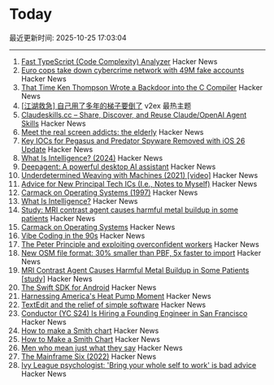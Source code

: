 # Today

最近更新时间: 2025-10-25 17:03:04

--- 
1. [Fast TypeScript (Code Complexity) Analyzer](https://ftaproject.dev/) Hacker News
2. [Euro cops take down cybercrime network with 49M fake accounts](https://www.itnews.com.au/news/euro-cops-take-down-cybercrime-network-with-49-million-fake-accounts-621174) Hacker News
3. [That Time Ken Thompson Wrote a Backdoor into the C Compiler](https://micahkepe.com/blog/thompson-trojan-horse/) Hacker News
4. [[江湖救急] 自己用了多年的梯子要倒了](https://www.v2ex.com/t/1168274) v2ex 最热主题
5. [Claudeskills.cc – Share, Discover, and Reuse Claude/OpenAI Agent Skills](https://claudeskills.cc) Hacker News
6. [Meet the real screen addicts: the elderly](https://www.economist.com/international/2025/10/23/meet-the-real-screen-addicts-the-elderly) Hacker News
7. [Key IOCs for Pegasus and Predator Spyware Removed with iOS 26 Update](https://iverify.io/blog/key-iocs-for-pegasus-and-predator-spyware-cleaned-with-ios-26-update) Hacker News
8. [What Is Intelligence? (2024)](https://whatisintelligence.antikythera.org/) Hacker News
9. [Deepagent: A powerful desktop AI assistant](https://deepagent.abacus.ai) Hacker News
10. [Underdetermined Weaving with Machines (2021) [video]](https://www.youtube.com/watch?v=on_sK8KoObo) Hacker News
11. [Advice for New Principal Tech ICs (I.e., Notes to Myself)](https://eugeneyan.com/writing/principal/) Hacker News
12. [Carmack on Operating Systems (1997)](https://rmitz.org/carmack.on.operating.systems.html) Hacker News
13. [What Is Intelligence?](https://mitpress.mit.edu/9780262049955/what-is-intelligence/) Hacker News
14. [Study: MRI contrast agent causes harmful metal buildup in some patients](https://www.ormanager.com/briefs/study-mri-contrast-agent-causes-harmful-metal-buildup-in-some-patients/) Hacker News
15. [Carmack on Operating Systems](https://rmitz.org/carmack.on.operating.systems.html) Hacker News
16. [Vibe Coding in the 90s](https://ssg.dev/vibe-coding-in-the-90s/) Hacker News
17. [The Peter Principle and exploiting overconfident workers](https://marginalrevolution.com/marginalrevolution/2025/10/the-peter-principle-and-exploiting-overconfident-workers.html) Hacker News
18. [New OSM file format: 30% smaller than PBF, 5x faster to import](https://community.openstreetmap.org/t/new-osm-file-format-30-smaller-than-pbf-5x-faster-to-import/137151) Hacker News
19. [MRI Contrast Agent Causes Harmful Metal Buildup in Some Patients [study]](https://www.ormanager.com/briefs/study-mri-contrast-agent-causes-harmful-metal-buildup-in-some-patients/) Hacker News
20. [The Swift SDK for Android](https://www.swift.org/blog/nightly-swift-sdk-for-android/) Hacker News
21. [Harnessing America's Heat Pump Moment](https://www.heatpumped.org/p/harnessing-america-s-heat-pump-moment) Hacker News
22. [TextEdit and the relief of simple software](https://www.newyorker.com/culture/infinite-scroll/textedit-and-the-relief-of-simple-software) Hacker News
23. [Conductor (YC S24) Is Hiring a Founding Engineer in San Francisco](https://www.ycombinator.com/companies/conductor/jobs/MYjJzBV-founding-engineer) Hacker News
24. [How to make a Smith chart](https://www.johndcook.com/blog/2025/10/23/smith-chart/) Hacker News
25. [How to Make a Smith Chart](https://www.johndcook.com/blog/2025/10/23/smith-chart/) Hacker News
26. [Men who mean just what they say](https://journal.humancenteredtech.us/p/men-who-mean-just-what-they-say) Hacker News
27. [The Mainframe Six (2022)](https://arcanesciences.com/os2200/app1.html) Hacker News
28. [Ivy League psychologist: 'Bring your whole self to work' is bad advice](https://www.cnbc.com/2025/10/24/bring-your-whole-self-to-work-is-bad-advice-ivy-league-psychologist-saysheres-why.html) Hacker News
